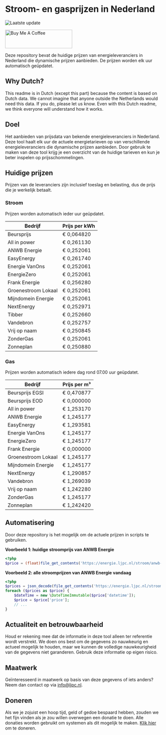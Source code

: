 # Stroom- en gasprijzen in Nederland

![Laatste update](https://img.shields.io/badge/laatste%20update-2023--10--28%2006%3A00%20CET-brightgreen)

<a href="https://www.buymeacoffee.com/Lars-" target="_blank"><img src="https://cdn.buymeacoffee.com/buttons/v2/default-orange.png" alt="Buy Me A Coffee" height="60" style="height: 60px !important;width: 217px !important;" ></a>

Deze repository bevat de huidige prijzen van energieleveranciers in Nederland die dynamische prijzen aanbieden. De prijzen worden elk uur automatisch geüpdatet.

## Why Dutch?

This readme is in Dutch (except this part) because the content is based on Dutch data. We cannot imagine that anyone outside the Netherlands would need this data. If you do, please let us know. Even with this Dutch readme, we think
everyone will understand how it works.

## Doel

Het aanbieden van prijsdata van bekende energieleveranciers in Nederland. Deze tool haalt elk uur de actuele energietarieven op van verschillende energieleveranciers die dynamische prijzen aanbieden. Door gebruik te maken van deze tool
krijg je een overzicht van de huidige tarieven en kun je beter inspelen op prijsschommelingen.

## Huidige prijzen

Prijzen van de leveranciers zijn inclusief toeslag en belasting, dus de prijs die je werkelijk betaalt.

### Stroom

Prijzen worden automatisch ieder uur geüpdatet.

 Bedrijf | Prijs per kWh 
---------|---------------
Beursprijs | € 0,064820
All in power | € 0,261130
ANWB Energie | € 0,252061
EasyEnergy | € 0,261740
Energie VanOns | € 0,252061
EnergieZero | € 0,252061
Frank Energie | € 0,256280
Groenestroom Lokaal | € 0,252061
Mijndomein Energie | € 0,252061
NextEnergy | € 0,252971
Tibber | € 0,252660
Vandebron | € 0,252757
Vrij op naam | € 0,250845
ZonderGas | € 0,252061
Zonneplan | € 0,250880


### Gas

Prijzen worden automatisch iedere dag rond 07.00 uur geüpdatet.

 Bedrijf | Prijs per m³ 
---------|--------------
Beursprijs EGSI | € 0,470877
Beursprijs EOD | € 0,000000
All in power | € 1,253170
ANWB Energie | € 1,245177
EasyEnergy | € 1,293581
Energie VanOns | € 1,245177
EnergieZero | € 1,245177
Frank Energie | € 0,000000
Groenestroom Lokaal | € 1,245177
Mijndomein Energie | € 1,245177
NextEnergy | € 1,290857
Vandebron | € 1,269039
Vrij op naam | € 1,242280
ZonderGas | € 1,245177
Zonneplan | € 1,242420


## Automatisering

Door deze repository is het mogelijk om de actuele prijzen in scripts te gebruiken.

**Voorbeeld 1: huidige stroomprijs van ANWB Energie**

```php
<?php
$price = (float)file_get_contents('https://energie.ljpc.nl/stroom/anwb-energie-nu.txt');

```

**Voorbeeld 2: alle stroomprijzen van ANWB Energie vandaag**

```php
<?php
$prices = json_decode(file_get_contents('https://energie.ljpc.nl/stroom/all-in-power-vandaag.json'),true);
foreach ($prices as $price) {
    $dateTime = new \DateTimeImmutable($price['datetime']);
    $price = $price['price'];
    // ...
}
```

## Actualiteit en betrouwbaarheid

Houd er rekening mee dat de informatie in deze tool alleen ter referentie wordt verstrekt. We doen ons best om de gegevens zo nauwkeurig en actueel mogelijk te houden, maar we kunnen de volledige nauwkeurigheid van de gegevens niet
garanderen. Gebruik deze informatie op eigen risico.

## Maatwerk

Geïnteresseerd in maatwerk op basis van deze gegevens of iets anders? Neem dan contact op
via [info@ljpc.nl](mailto:info@ljpc.nl?subject=Energie%20prijzen).

## Doneren

Als we je zojuist een hoop tijd, geld of gedoe bespaard hebben, zouden we het fijn vinden als je zou willen overwegen een
donatie te doen. Alle donaties worden gebruikt om systemen als dit mogelijk te
maken. [Klik hier](https://www.buymeacoffee.com/Lars-) om te doneren.
